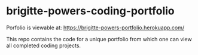 # brigitte-powers-coding-portfolio

Porfolio is viewable at: https://brigitte-powers-portfolio.herokuapp.com/

This repo contains the code for a unique portfolio from which one can view all completed coding projects. 
